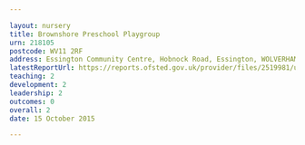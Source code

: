 ```yaml
---

layout: nursery
title: Brownshore Preschool Playgroup
urn: 218105
postcode: WV11 2RF
address: Essington Community Centre, Hobnock Road, Essington, WOLVERHAMPTON, WV11 2RF
latestReportUrl: https://reports.ofsted.gov.uk/provider/files/2519981/urn/218105.pdf
teaching: 2
development: 2
leadership: 2
outcomes: 0
overall: 2
date: 15 October 2015

---
```

